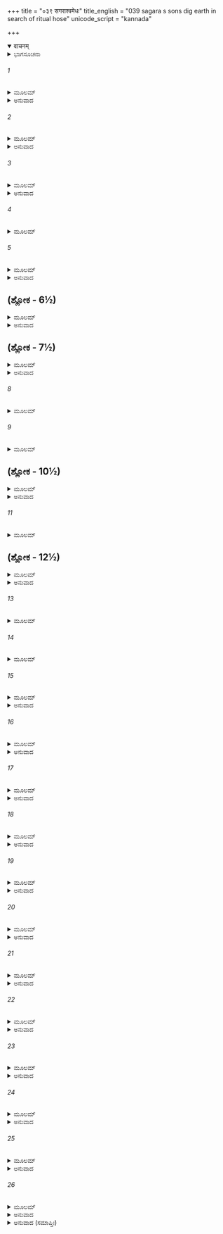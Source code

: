 +++
title = "०३९ सगराश्वमेधः"
title_english = "039 sagara s sons dig earth in search of ritual hose"
unicode_script = "kannada"

+++
<details open><summary>वाचनम्</summary>

<div class="audioEmbed"  caption="श्रीराम-हरिसीताराममूर्ति-घनपाठिभ्यां वचनम्" src="https://archive.org/download/Ramayana-recitation-Sriram-harisItArAmamUrti-Ghanapaati-v2/Kanda_1/Kanda_1_BK-039-Sagara_Ashvamedhaha.mp3"></div>
</details>



<details><summary>ಭಾಗಸೂಚನಾ</summary>

ಸಗರನ ಅಶ್ವಮೇಧಾಶ್ವವು ಇಂದ್ರನಿಂದ ಅಪಹರಣ, ಸಗರನ ಮಕ್ಕಳು ಕುದುರೆಯನ್ನು ಹುಡುಕಲು ಪೃಥ್ವಿಯನ್ನೇ ಭೇದಿಸಿದುದು, ದೇವತೆಗಳು ಬ್ರಹ್ಮದೇವರನ್ನು ಪ್ರಾರ್ಥಿಸಿದುದು
</details>

###### 1


<details><summary>ಮೂಲಮ್</summary>

ವಿಶ್ವಾಮಿತ್ರವಚಃ ಶ್ರುತ್ವಾ ಕಥಾಂತೇ ರಘುನಂದನಃ ।  
ಉವಾಚ ಪರಮಪ್ರೀತೋ ಮುನಿಂ ದೀಪ್ತಮಿವಾನಲಮ್ ॥
</details>

<details><summary>ಅನುವಾದ</summary>

ವಿಶ್ವಾಮಿತ್ರರು ಹೇಳಿದ ಕಥೆಯನ್ನು ಕೇಳಿ ಶ್ರೀರಾಮಚಂದ್ರನು ಪರಮಪ್ರೀತನಾದನು. ಕಥೆಯ ಕೊನೆಯಲ್ಲಿ ಅವನು ಯಜ್ಞೇಶ್ವರನಂತೆ ತೇಜಸ್ವೀ ವಿಶ್ವಾಮಿತ್ರರಲ್ಲಿ ಹೇಳಿದನು.॥1॥
</details>

###### 2


<details><summary>ಮೂಲಮ್</summary>

ಶ್ರೋತುಮಿಚ್ಛಾಮಿ ಭದ್ರಂ ತೇ ವಿಸ್ತರೇಣಕಥಾಮಿಮಾಮ್ ।  
ಪೂರ್ವಜೋ ಮೇ ಕಥಂ ಬ್ರಹ್ಮನ್ಯಜ್ಞಂ ವೈ ಸಮುಪಾಹರತ್ ॥
</details>

<details><summary>ಅನುವಾದ</summary>

ಬ್ರಹ್ಮರ್ಷಿಗಳೇ! ನಿಮಗೆ ಮಂಗಳವಾಗಲಿ. ನಮ್ಮ ಪೂರ್ವಜನಾದ ಸಗರ ಮಹಾರಾಜನು ಯಜ್ಞವನ್ನು ಹೇಗೆ ನೆರವೇರಿಸಿದನು? ಎಂಬುದನ್ನು ವಿಸ್ತಾರವಾಗಿ ಕೇಳಲು ಬಯಸುತ್ತಿರುವೆನು.॥2॥
</details>

###### 3


<details><summary>ಮೂಲಮ್</summary>

ತಸ್ಯ ತದ್ವಚನಂ ಶ್ರುತ್ವಾ ಕೌತೂಹಲಸಮನ್ವಿತಃ ।  
ವಿಶ್ವಾಮಿತ್ರಸ್ತು ಕಾಕುತ್ಸ್ಥಮುವಾಚ ಪ್ರಹಸನ್ನಿವ ॥
</details>

<details><summary>ಅನುವಾದ</summary>

ಅವನ ಮಾತನ್ನು ಕೇಳಿ ವಿಶ್ವಾಮಿತ್ರರು ಕುತೂಹಲಗೊಂಡು ನಾನು ಹೇಳಬೇಕೆಂದಿರುವುದನ್ನೇ ಇವನು ಪ್ರಶ್ನಿಸುತ್ತಿರುವನು ಎಂದು ಯೋಚಿಸಿ ನಸುನಗುತ್ತಾ ರಾಮನಲ್ಲಿ ಹೇಳತೊಡಗಿದರು.॥3॥
</details>

###### 4


<details><summary>ಮೂಲಮ್</summary>

ಶ್ರೂಯತಾಂ ವಿಸ್ತರೋ ರಾಮ ಸಗರಸ್ಯ ಮಹಾತ್ಮನಃ ।  
ಶಂಕರಶ್ವಶುರೋ ನಾಮ್ನಾ ಹಿಮವಾನಿತಿ ವಿಶ್ರುತಃ ॥
</details>

###### 5


<details><summary>ಮೂಲಮ್</summary>

ವಿಂಧ್ಯಪರ್ವತಮಾಸಾದ್ಯ ನಿರೀಕ್ಷೇತೇ ಪರಸ್ಪರಮ್ ।  
ತಯೋರ್ಮಧ್ಯೇ ಸಮಭವದ್ ಯಜ್ಞಃ ಸ ಪುರುಷೋತ್ತಮ ॥
</details>

<details><summary>ಅನುವಾದ</summary>

ರಾಮಾ! ನೀನು ಮಹಾತ್ಮ ಸಗರನ ಯಜ್ಞದ ಕಥೆಯನ್ನು ವಿಸ್ತಾರವಾಗಿ ಕೇಳು. ಪುರುಷೋತ್ತಮನೇ! ದೇವದೇವ ಶಂಕರನ ಮಾವನು ಹಿಮವಂತ ಎಂದು ವಿಖ್ಯಾತ ಪರ್ವತವು ವಿಂಧ್ಯಾಚಲದವರೆಗೆ ಹೋಗಿ ಹಾಗೂ ವಿಂಧ್ಯಪರ್ವತವು ಹಿಮವಂತನವರೆಗೆ ಹೋಗಿ ಪರಸ್ಪರ ನೋಡುತ್ತಾರೆ. (ಇವೆರಡರ ನಡುವೆ ಬೇರೆ ಯಾವುದೇ ಎತ್ತರವಾದ ಪರ್ವತ ಇರಲಿಲ್ಲ. ಇದರಿಂದ ಪರಸ್ಪರ ನೋಡಲು ತೊಂದರೆ ಇರಲಿಲ್ಲ.) ಈ ಎರಡು ಪರ್ವತಗಳ ನಡುವಿನ ಆರ್ಯಾವರ್ತದ ಪುಣ್ಯ ಭೂಮಿಯಲ್ಲಿ ಆ ಯಜ್ಞದ ಅನುಷ್ಠಾನ ನಡೆದಿತ್ತು.॥4-5॥
</details>

## (ಶ್ಲೋಕ - 6½)


<details><summary>ಮೂಲಮ್</summary>

ಸ ಹಿ ದೇಶೋ ನರವ್ಯಾಘ್ರ ಪ್ರಶಸ್ತೋ ಯಜ್ಞಕರ್ಮಣಿ ।  
ತಸ್ಯಾಶ್ವಚರ್ಯಾಂ ಕಾಕುತ್ಸ್ಥ ದೃಢಧನ್ವಾ ಮಹಾರಥಃ ॥  
ಅಂಶುಮಾನಕರೋತ್ ತಾತ ಸಗರಸ್ಯ ಮತೇ ಸ್ಥಿತಃ ।
</details>

<details><summary>ಅನುವಾದ</summary>

ಪುರುಷಸಿಂಹನೇ! ಆ ದೇಶವನ್ನೇ ಯಜ್ಞ ಮಾಡಲು ಉತ್ತಮವೆಂದು ತಿಳಿಯಲಾಗಿದೆ. ಅಯ್ಯಾ ಕಾಕುತ್ಸ್ಥನೇ! ರಾಜಾ ಸಗರನ ಆಜ್ಞೆಯಂತೆ ಯಜ್ಞಾಶ್ವದ ರಕ್ಷಣೆಯ ಭಾರವನ್ನು ಧನುರ್ಧರ ಮಹಾರಥಿ ಅಂಶುಮಂತನು ಸ್ವೀಕರಿಸಿದ್ದನು.॥6½॥
</details>

## (ಶ್ಲೋಕ - 7½)


<details><summary>ಮೂಲಮ್</summary>

ತಸ್ಯ ಪರ್ವಣಿ ತಂ ಯಜ್ಞಂ ಯಜಮಾನಸ್ಯ ವಾಸವಃ ॥  
ರಾಕ್ಷಸೀಂ ತನುಮಾಸ್ಥಾಯ ಯಜ್ಞೀಯಾಶ್ವಮಪಾಹರತ್ ।
</details>

<details><summary>ಅನುವಾದ</summary>

ಆದರೆ ಪರ್ವ ದಿನದಲ್ಲಿ ಯಜ್ಞದಲ್ಲಿ ತೊಡಗಿದ್ದ ಸಗರರಾಜನ ಯಜ್ಞಾಶ್ವವನ್ನು ಇಂದ್ರನು ರಾಕ್ಷಸ ರೂಪ ಧರಿಸಿ ಅಪಹರಿಸಿದನು.॥7½॥
</details>

###### 8


<details><summary>ಮೂಲಮ್</summary>

ಹ್ರಿಯಮಾಣೇ ತುಕಾಕುತ್ಸ್ಥ ತಸ್ಮಿನ್ನಶ್ವೇ ಮಹಾತ್ಮನಃ ॥
</details>

###### 9


<details><summary>ಮೂಲಮ್</summary>

ಉಪಾಧ್ಯಾಯಗಣಾಃ ಸರ್ವೇಯಜಮಾನಮಥಾಬ್ರುವನ್ ।  
ಅಯಂ ಪರ್ವಣಿ ವೇಗೇನ ಯಜ್ಞೀಯಾಶ್ವೋಽಪನೀಯತೇ ॥
</details>

## (ಶ್ಲೋಕ - 10½)


<details><summary>ಮೂಲಮ್</summary>

ಹರ್ತಾರಂ ಜಹಿ ಕಾಕುತ್ಸ್ಥ ಹಯಶ್ಚೈವೋಪನೀಯತಾಮ್ ।  
ಯಜ್ಞಚ್ಛಿದ್ರಂ ಭವತ್ಯೇತತ್ ಸರ್ವೇಷಾಮಶಿವಾಯನಃ ॥  
ತತ್ ತಥಾ ಕ್ರಿಯತಾಂ ರಾಜನ್ಯಜ್ಞೋಽಚ್ಛಿದ್ರಃ ಕ್ರತೋ ಭವೇತ್ ।
</details>

<details><summary>ಅನುವಾದ</summary>

ಕಾಕುತ್ಸ್ಥನೇ! ಮಹಾತ್ಮಾ ಸಗರನ ಯಜ್ಞಾಶ್ವದ ಅಪರಣವಾಗುವಾಗ ಸಮಸ್ತ ಋತ್ವಿಜರು ಯಜಮಾನ ಸಗರನ ಬಳಿ ಇಂತೆಂದರು-ಕಕುತ್ಸ್ಥನಂದನ! ಇಂದು ಪರ್ವದ ದಿನ ಯಾರೋ ಈ ಯಜ್ಞದ ಕುದುರೆಯನ್ನು ಕದ್ದುಕೊಂಡು ವೇಗವಾಗಿ ಹೋಗುತ್ತಿದ್ದಾನೆ. ನೀನು ಕಳ್ಳನನ್ನು ಕೊಂದು, ಕುದುರೆಯನ್ನು ಹಿಂದಕ್ಕೆ ತನ್ನಿರಿ. ಇಲ್ಲದಿದ್ದರೆ ಯಜ್ಞದಲ್ಲಿ ವಿಘ್ನವುಂಟಾಗಿ ನಮಗೆಲ್ಲರಿಗೆ ಅಮಂಗಲದ ಕಾರಣವಾದೀತು. ರಾಜನೇ! ಈ ಯಜ್ಞವು ಯಾವುದೇ ವಿಘ್ನ ಬಾಧೆಗಳಿಲ್ಲದೆ ಪೂರ್ಣವಾಗುವಂತೆ ಪ್ರಯತ್ನಿಸಿರಿ.॥8-10½॥
</details>

###### 11


<details><summary>ಮೂಲಮ್</summary>

ಸೋಪಾಧ್ಯಾಯವಚಃ ಶ್ರುತ್ವಾ ಸಸ್ಮಿನ್ಸದಸಿ ಪಾರ್ಥಿವಃ ॥
</details>

## (ಶ್ಲೋಕ - 12½)


<details><summary>ಮೂಲಮ್</summary>

ಷಷ್ಟಿಂ ಪುತ್ರ ಸಹಸ್ರಾಣಿ ವಾಕ್ಯಮೇತದುವಾಚ ಹ ।  
ಗತಿಂ ಪುತ್ರಾ ನ ಪಶ್ಯಾಮಿ ರಕ್ಷಸಾಂ ಪುರುಷರ್ಷಭಾಃ ॥  
ಮಂತ್ರಪೂತೈರ್ಮಹಾಭಾಗೈರಾಸ್ಥಿತೋಹಿ ಮಹಾಕ್ರತುಃ ।
</details>

<details><summary>ಅನುವಾದ</summary>

ಆ ಯಜ್ಞ ಮಂಟಪದಲ್ಲಿ ಕುಳಿತಿರುವ ರಾಜಾ ಸಗರನು ಪುರೋಹಿತರ ಮಾತನ್ನು ಕೇಳಿ ತನ್ನ ಅರವತ್ತು ಸಾವಿರ ಪುತ್ರರಲ್ಲಿ ಹೇಳಿದನು - ಪುರುಷಶ್ರೇಷ್ಠ ಮಕ್ಕಳಿರಾ! ಈ ಮಹಾಯಜ್ಞವು ವೇದಮಂತ್ರಗಳಿಂದ, ಪವಿತ್ರ ಅಂತಃಕರಣ ಉಳ್ಳ ಮಹಾತ್ಮರ ಮೂಲಕ ನೆರವೇರುತ್ತಾ ಇದೆ. ಆದ್ದರಿಂದ ಇಲ್ಲಿ ರಾಕ್ಷಸರು ಬರಲಾರದೆಂದೇ ನನಗೆ ಅನಿಸುತ್ತಿದೆ. ಆದ್ದರಿಂದ ಈ ಅಶ್ವವನ್ನು ಕದಿಯುವವನು ಯಾರೋ ದೇವಕೋಟಿಯ ಪುರುಷನೇ ಆಗಿರಬೇಕು.॥11-12½॥
</details>

###### 13


<details><summary>ಮೂಲಮ್</summary>

ತದ್ ಗಚ್ಛತ ವಿಚಿನ್ವಧ್ವಂ ಪುತ್ರಕಾ ಭದ್ರಮಸ್ತು ವಃ ॥
</details>

###### 14


<details><summary>ಮೂಲಮ್</summary>

ಸಮುದ್ರಮಾಲಿನೀಂ ಸರ್ವಾಂ ಪೃಥಿವೀಮನುಗಚ್ಛಥ ।  
ಏಕೈಕಂ ಯೋಜನಂ ಪುತ್ರಾ ವಿಸ್ತಾರಮಭಿಗಚ್ಛತ ॥
</details>

###### 15


<details><summary>ಮೂಲಮ್</summary>

ಯಾವತ್ ತುರಗಸಂದರ್ಶಸ್ತಾವತ್ಖನತ ಮೇದಿನೀಮ್ ।  
ತಮೇವ ಹಯಹರ್ತಾರಂ ಮಾರ್ಗಮಾಣಾ ಮಮಾಜ್ಞಯಾ ॥
</details>

<details><summary>ಅನುವಾದ</summary>

ಆದ್ದರಿಂದ ಪುತ್ರರೇ! ನೀವು ಹೋಗಿ ಕುದುರೆಯನ್ನು ಹುಡುಕಿರಿ. ನಿಮಗೆ ಮಂಗಳವಾಗಲಿ. ಸಮುದ್ರದಿಂದ ಸುತ್ತುವರಿದ ಈ ಎಲ್ಲ ಭೂಮಿಯನ್ನು ಸುತ್ತಾಡಿ ಹುಡುಕಿರಿ. ಒಂದೊಂದು ಯೋಜನ ವಿಸ್ತಾರದ ಭೂಮಿಯನ್ನು ಹಂಚಿಕೊಂಡು ಅಂಗುಲ-ಅಂಗುಲ ನೋಡುತ್ತಾ ಹೋಗಿ ಕುದುರೆಯ ದರ್ಶನವಾಗುವವರೆಗೆ ನನ್ನ ಆಜ್ಞೆಯಂತೆ ಈ ಭೂಮಿಯನ್ನು ಅಗೆದು ಹಾಕಿರಿ. ಕುದುರೆಯನ್ನು ಹುಡುಕುವುದೇ ಪೃಥ್ವಿಯನ್ನು ಅಗೆಯುವುದರ ಗುರಿಯಾಗಿದೆ.॥13-15॥
</details>

###### 16


<details><summary>ಮೂಲಮ್</summary>

ದೀಕ್ಷಿತಃ ಪೌತ್ರ ಸಹಿತಃ ಸೋಪಾಧ್ಯಾಯ ಗಣಸ್ತ್ವಹಮ್ ।  
ಇಹ ಸ್ಥಾ ಸ್ಯಾಮಿ ಭದ್ರಂ ವೋ ಯಾವತ್ತುರಗದರ್ಶನಮ್ ॥
</details>

<details><summary>ಅನುವಾದ</summary>

ನಾನು ಯಜ್ಞ ದೀಕ್ಷಿತನಾಗಿದ್ದೇನೆ, ಆದ್ದರಿಂದ ಅದನ್ನು ಹುಡುಕಲು ಹೋಗಲಾರೆನು. ಅದಕ್ಕಾಗಿ ಯಜ್ಞಾಶ್ವದ ದರ್ಶನವಾಗುವವರೆಗೆ ನಾನು ಪುರೋಹಿತ-ಋತ್ವಿಜರು ಮತ್ತು ಮೊಮ್ಮಗ ಅಂಶುಮಂತನೊಡನೆ ಇಲ್ಲೇ ಇರುವೆನು.॥16॥
</details>

###### 17


<details><summary>ಮೂಲಮ್</summary>

ತೇ ಸರ್ವೇ ಹೃಷ್ಟಮನಸೋ ರಾಜಪುತ್ರಾ ಮಹಾಬಲಾಃ ।  
ಜಗ್ಮುರ್ಮಹೀತಲಂ ರಾಮ ಪಿತುರ್ವಚನಯಂತ್ರಿತಾಃ ॥
</details>

<details><summary>ಅನುವಾದ</summary>

ಶ್ರೀರಾಮಾ! ಪಿತನ ಆದೇಶವನ್ನು ಪಡೆದ ಅವರೆಲ್ಲ ಮಹಾಬಲಿ ರಾಜಕುಮಾರರು ಮನಸ್ಸಿನಲ್ಲೇ ಹರ್ಷಪಡುತ್ತಾ ಭೂತಳದಲ್ಲಿ ಸಂಚರಿಸತೊಡಗಿದರು.॥17॥
</details>

###### 18


<details><summary>ಮೂಲಮ್</summary>

ಗತ್ವಾ ತು ಪೃಥಿವೀಂ ಸರ್ವಾಮದೃಷ್ಟ್ವಾ ತಂ ಮಹಾಬಲಾಃ ।  
ಯೋಜನಾಯಾಮವಿಸ್ತಾರಮೇಕೈಕೋ ಧರಣೀತಲಮ್ ।  
ಬಿಭಿದುಃ ಪುರುಷವ್ಯಾಘ್ರ ವಜ್ರಸ್ಪರ್ಶಸಮೈರ್ಭುಜೈಃ ॥
</details>

<details><summary>ಅನುವಾದ</summary>

ಇಡೀ ಪೃಥ್ವಿಯಲ್ಲಿ ಹುಡುಕಿದರೂ ಕುದುರೆ ಸಿಗಲಿಲ್ಲ, ಆಗ ಆ ಮಹಾಬಲಿ ಪುರುಷಸಿಂಹರು ಒಬ್ಬೊಬ್ಬರು ಒಂದೊಂದು ಯೋಜನ ಭೂಮಿಯನ್ನು ಹಂಚಿಕೊಂಡು ತಮ್ಮ ಭುಜಗಳಿಂದ ಅದನ್ನು ಅಗೆಯಲು ಪ್ರಾರಂಭಿಸಿದರು. ಅವರ ಭುಜಗಳ ಪ್ರಹಾರ ವಜ್ರದಂತೆ ದುಸ್ಸಹವಾಗಿತ್ತು.॥18॥
</details>

###### 19


<details><summary>ಮೂಲಮ್</summary>

ಶೂಲೈರಶನಿಕಲ್ಪೈಶ್ಚ ಹಲೈಶ್ಚಾಪಿ ಸುದಾರುಣೈಃ ।  
ಭಿದ್ಯಮಾನಾ ವಸುಮತೀ ನನಾದ ರಘುನಂದನ ॥
</details>

<details><summary>ಅನುವಾದ</summary>

ರಘುನಂದನ! ಆಗ ವಜ್ರದಂತಹ ಶೂಲಗಳಿಂದ, ಹರಿತವಾದ ನೇಗಿಲುಗಳಿಂದ ಎಲ್ಲ ಕಡೆ ಅಗೆಯುತ್ತಿರುವಾಗ ವಸುಧೆ ಆರ್ತನಾದ ಮಾಡತೊಡಗಿದಳು.॥19॥
</details>

###### 20


<details><summary>ಮೂಲಮ್</summary>

ನಾಗಾನಾಂ ವಧ್ಯಮಾನಾನಾಮಸುರಾಣಾಂ ಚ ರಾಘವ ।  
ರಾಕ್ಷಸಾನಾಂ ಚ ದುರಾಧರ್ಷಃ ಸತ್ತ್ವಾನಾಂ ನಿನದೋಽಭವತ್ ॥
</details>

<details><summary>ಅನುವಾದ</summary>

ರಘುವೀರ! ಆ ರಾಜಕುಮಾರರಿಂದ ಕೊಲ್ಲಲ್ಪಟ್ಟ ನಾಗಗಳ, ಅಸುರ-ರಾಕ್ಷಸರ ಹಾಗೂ ಇತರ ಪ್ರಾಣಿಗಳ ಭಯಂಕರ ಆರ್ತನಾದವು ಎಲ್ಲ ಕಡೆ ತುಂಬಿಹೋಯಿತು.॥20॥
</details>

###### 21


<details><summary>ಮೂಲಮ್</summary>

ಯೋಜನಾನಾಂ ಸಹಸ್ರಾಣಿ ಷಷ್ಟಿಂ ತು ರಘುನಂದನ ।  
ಬಿಭಿದುರ್ಧರಣೀಂ ರಾಮ ರಸಾತಲಮನುತ್ತಮಮ್ ॥
</details>

<details><summary>ಅನುವಾದ</summary>

ರಘುನಂದನ ಶ್ರೀರಾಮಾ! ಅವರು ಅರವತ್ತು ಸಾವಿರ ಯೋಜನ ಭೂಮಿಯನ್ನು ಅಗೆದು ಹಾಕಿದರು. ಅವರು ಉತ್ತಮ ರಸಾತಲವನ್ನೇ ಅನುಸಂಧಾನ ಮಾಡುವಂತಿತ್ತು.॥21॥
</details>

###### 22


<details><summary>ಮೂಲಮ್</summary>

ಏವಂ ಪರ್ವತಸಂಬಾಧಂ ಜಂಬೂದ್ವೀಪಂ ನೃಪಾತ್ಮಜಾಃ ।  
ಖನಂತೋ ನೃಪಶಾರ್ದೂಲ ಸರ್ವತಃ ಪರಿಚಕ್ರಮುಃ ॥
</details>

<details><summary>ಅನುವಾದ</summary>

ನೃಪಶ್ರೇಷ್ಠ ರಾಮಾ! ಹೀಗೆ ಪರ್ವತಗಳಿಂದ ಕೂಡಿದ ಜಂಬೂದ್ವೀಪದ ಭೂಮಿಯನ್ನು ಅಗೆಯುತ್ತಾ ಆ ರಾಜಕುಮಾರರು ಎಲ್ಲ ಕಡೆ ಅಲೆಯ ತೊಡಗಿದರು.॥22॥
</details>

###### 23


<details><summary>ಮೂಲಮ್</summary>

ತತೋ ದೇವಾಃ ಸಗಂಧರ್ವಾಃ ಸಾಸುರಾಃ ಸಹಪನ್ನಗಾಃ ।  
ಸಂಭ್ರಾಂತಮನಸಃ ಸರ್ವೇ ಪಿತಾಮ ಮುಪಾಗಮನ್ ॥
</details>

<details><summary>ಅನುವಾದ</summary>

ಆಗ ಗಂಧರ್ವರು, ಅಸುರರು, ನಾಗಗಳ ಸಹಿತ ಸಮಸ್ತ ದೇವತೆಗಳು ಮನಸ್ಸಿನಲ್ಲಿ ಗಾಬರಿಗೊಂಡು ಬ್ರಹ್ಮದೇವರ ಬಳಿಗೆ ಹೋದರು.॥23॥
</details>

###### 24


<details><summary>ಮೂಲಮ್</summary>

ತೇ ಪ್ರಸಾದ್ಯ ಮಹಾತ್ಮಾನಂ ವಿಷಣ್ಣವದನಾಸ್ತದಾ ।  
ಊಚುಃ ಪರಮಸಂತ್ರಸ್ತಾಃ ಪಿತಾಮಹಮಿದಂ ವಚಃ ॥
</details>

<details><summary>ಅನುವಾದ</summary>

ಅವರ ಮುಖದಲ್ಲಿ ವಿಷಾದ ತುಂಬಿತ್ತು. ಅವರೆಲ್ಲ ಭಯದಿಂದ ನಡುಗುತ್ತಿದ್ದರು. ಅವರು ಮಹಾತ್ಮಾ ಬ್ರಹ್ಮದೇವರನ್ನು ಪ್ರಸನ್ನಗೊಳಿಸಿ ಇಂತೆಂದರು.॥24॥
</details>

###### 25


<details><summary>ಮೂಲಮ್</summary>

ಭಗವನ್ ಪೃಥಿವೀ ಸರ್ವಾ ಖನ್ಯತೇ ಸಗರಾತ್ಮಜೈಃ ।  
ಬಹವಶ್ಚ ಮಹಾತ್ಮಾನೋ ವಧ್ಯಂತೇ ಜಲಚಾರಿಣಃ ॥
</details>

<details><summary>ಅನುವಾದ</summary>

ಭಗವಂತನೇ! ಸಗರನ ಪುತ್ರರು ಈ ಇಡೀ ಪೃಥ್ವಿಯನ್ನು ಅಗೆದು ಹಾಕುತ್ತಿದ್ದಾರೆ. ಅನೇಕ ಮಹಾತ್ಮರನ್ನು ಹಾಗು ಜಲಚರಗಳನ್ನು ಕೊಂದುಹಾಕುತ್ತಿದ್ದಾರೆ.॥25॥
</details>

###### 26


<details><summary>ಮೂಲಮ್</summary>

ಅಯಂ ಯಜ್ಞಹರೋಽಸ್ಮಾಕಮನೇನಾಶ್ವೋಽಪನೀಯತೇ ।  
ಇತಿ ತೇ ಸರ್ವಭೂತಾನಿ ಹಿಂಸಂತಿ ಸಗರಾತ್ಮಜಾಃ ॥
</details>

<details><summary>ಅನುವಾದ</summary>

‘ಇವನು ನಮ್ಮ ಯಜ್ಞದಲ್ಲಿ ವಿಘ್ನವನ್ನುಂಟು ಮಾಡುತ್ತಿದ್ದಾನೆ. ಇವನು ನಮ್ಮ ಕುದುರೆಯನ್ನು ಕಟ್ಟಿರುವನು’ ಎಂದು ಹೇಳುತ್ತಾ ಆ ಸಗರನ ಪುತ್ರರು ಸಮಸ್ತ ಪ್ರಾಣಿಗಳನ್ನು ಹಿಂಸಿಸುತ್ತಿದ್ದಾರೆ.॥26॥
</details>

<details><summary>ಅನುವಾದ (ಸಮಾಪ್ತಿಃ)</summary>

ವಾಲ್ಮೀಕಿ ವಿರಚಿತ ಆರ್ಷ ರಾಮಾಯಣ ಆದಿಕಾವ್ಯದ ಬಾಲಕಾಂಡದಲ್ಲಿ ಮೂವತ್ತೊಂಭತ್ತನೇ ಸರ್ಗ ಪೂರ್ಣವಾಯಿತು.॥39॥
</details>
